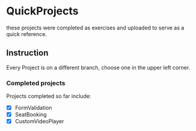 # QuickProjects

these projects were completed as exercises and uploaded to serve as a quick reference.

## Instruction

Every Project is on a different branch, choose one in the upper left corner.

### Completed projects

Projects completed so far include: 
- [x] FormValidation
- [x] SeatBooking
- [X] CustomVideoPlayer
